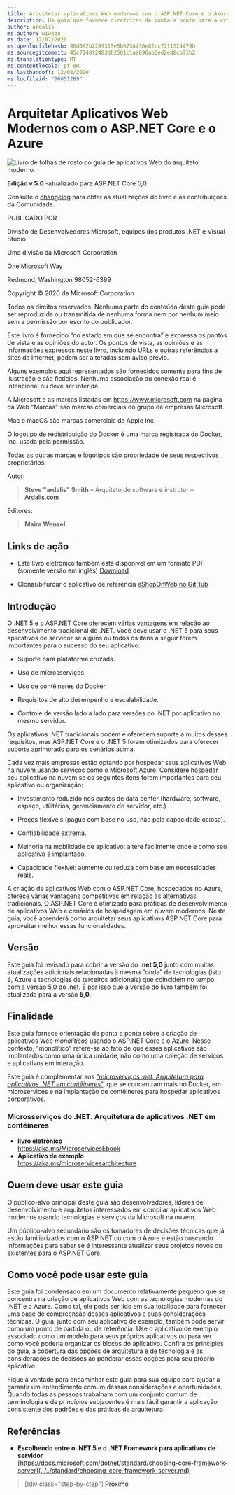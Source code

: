 ```yaml
---
title: Arquitetar aplicativos Web modernos com o ASP.NET Core e o Azure
description: Um guia que fornece diretrizes de ponta a ponta para a criação de aplicativos Web monolíticos usando o ASP.NET Core e o Azure.
author: ardalis
ms.author: wiwagn
ms.date: 12/07/2020
ms.openlocfilehash: 90d092b2269315e5b6734430e82cc7211324479b
ms.sourcegitcommit: 45c7148f2483db2501c1aa696ab6ed2ed8cb71b2
ms.translationtype: MT
ms.contentlocale: pt-BR
ms.lasthandoff: 12/08/2020
ms.locfileid: "96851289"
---
```

# <a name="architect-modern-web-applications-with-aspnet-core-and-azure"></a>Arquitetar Aplicativos Web Modernos com o ASP.NET Core e o Azure

![Livro de folhas de rosto do guia de aplicativos Web do arquiteto moderno.](./media/index/web-application-guide-cover-image.png)

**Edição v 5.0** -atualizado para ASP.NET Core 5,0

Consulte o [changelog](https://aka.ms/aspnet-ebook-changelog) para obter as atualizações do livro e as contribuições da Comunidade.

PUBLICADO POR

Divisão de Desenvolvedores Microsoft, equipes dos produtos .NET e Visual Studio

Uma divisão da Microsoft Corporation

One Microsoft Way

Redmond, Washington 98052-6399

Copyright © 2020 da Microsoft Corporation

Todos os direitos reservados. Nenhuma parte do conteúdo deste guia pode ser reproduzida ou transmitida de nenhuma forma nem por nenhum meio sem a permissão por escrito do publicador.

Este livro é fornecido “no estado em que se encontra” e expressa os pontos de vista e as opiniões do autor. Os pontos de vista, as opiniões e as informações expressos neste livro, incluindo URLs e outras referências a sites da Internet, podem ser alteradas sem aviso prévio.

 Alguns exemplos aqui representados são fornecidos somente para fins de ilustração e são fictícios. Nenhuma associação ou conexão real é intencional ou deve ser inferida.

A Microsoft e as marcas listadas em <https://www.microsoft.com> na página da Web "Marcas" são marcas comerciais do grupo de empresas Microsoft.

Mac e macOS são marcas comerciais da Apple Inc.

O logotipo de redistribuição do Docker é uma marca registrada do Docker, Inc. usada pela permissão.

Todas as outras marcas e logotipos são propriedade de seus respectivos proprietários.

Autor:

> **Steve "ardalis" Smith** – Arquiteto de software e instrutor – [Ardalis.com](https://ardalis.com)

Editores:

> **Maira Wenzel**

## <a name="action-links"></a>Links de ação

- Este livro eletrônico também está disponível em um formato PDF (somente versão em inglês) [Download](https://aka.ms/webappebook)

- Clonar/bifurcar o aplicativo de referência [eShopOnWeb no GitHub](https://github.com/dotnet-architecture/eShopOnWeb)

## <a name="introduction"></a>Introdução

O .NET 5 e o ASP.NET Core oferecem várias vantagens em relação ao desenvolvimento tradicional do .NET. Você deve usar o .NET 5 para seus aplicativos de servidor se alguns ou todos os itens a seguir forem importantes para o sucesso do seu aplicativo:

- Suporte para plataforma cruzada.

- Uso de microsserviços.

- Uso de contêineres do Docker.

- Requisitos de alto desempenho e escalabilidade.

- Controle de versão lado a lado para versões do .NET por aplicativo no mesmo servidor.

Os aplicativos .NET tradicionais podem e oferecem suporte a muitos desses requisitos, mas ASP.NET Core e o .NET 5 foram otimizados para oferecer suporte aprimorado para os cenários acima.

Cada vez mais empresas estão optando por hospedar seus aplicativos Web na nuvem usando serviços como o Microsoft Azure. Considere hospedar seu aplicativo na nuvem se os seguintes itens forem importantes para seu aplicativo ou organização:

- Investimento reduzido nos custos de data center (hardware, software, espaço, utilitários, gerenciamento de servidor, etc.)

- Preços flexíveis (pague com base no uso, não pela capacidade ociosa).

- Confiabilidade extrema.

- Melhoria na mobilidade de aplicativo: altere facilmente onde e como seu aplicativo é implantado.

- Capacidade flexível: aumente ou reduza com base em necessidades reais.

A criação de aplicativos Web com o ASP.NET Core, hospedados no Azure, oferece várias vantagens competitivas em relação às alternativas tradicionais. O ASP.NET Core é otimizado para práticas de desenvolvimento de aplicativos Web e cenários de hospedagem em nuvem modernos. Neste guia, você aprenderá como arquitetar seus aplicativos ASP.NET Core para aproveitar melhor essas funcionalidades.

## <a name="version"></a>Versão

Este guia foi revisado para cobrir a versão do **.net 5,0** junto com muitas atualizações adicionais relacionadas à mesma "onda" de tecnologias (isto é, Azure e tecnologias de terceiros adicionais) que coincidem no tempo com a versão 5,0 do .net. É por isso que a versão do livro também foi atualizada para a versão **5,0**.

## <a name="purpose"></a>Finalidade

Este guia fornece orientação de ponta a ponta sobre a criação de aplicativos Web *monolíticos* usando o ASP.NET Core e o Azure. Nesse contexto, "monolítico" refere-se ao fato de que esses aplicativos são implantados como uma única unidade, não como uma coleção de serviços e aplicativos em interação.

Este guia é complementar aos ["_microserviços .net. Arquitetura para aplicativos .NET em contêineres_"](../microservices/index.md), que se concentram mais no Docker, em microservices e na implantação de contêineres para hospedar aplicativos corporativos.

### <a name="net-microservices-architecture-for-containerized-net-applications"></a>Microsserviços do .NET. Arquitetura de aplicativos .NET em contêineres

- **livro eletrônico**  
  <https://aka.ms/MicroservicesEbook>
- **Aplicativo de exemplo**  
  <https://aka.ms/microservicesarchitecture>

## <a name="who-should-use-this-guide"></a>Quem deve usar este guia

O público-alvo principal deste guia são desenvolvedores, líderes de desenvolvimento e arquitetos interessados em compilar aplicativos Web modernos usando tecnologias e serviços da Microsoft na nuvem.

Um público-alvo secundário são os tomadores de decisões técnicas que já estão familiarizados com o ASP.NET ou com o Azure e estão buscando informações para saber se é interessante atualizar seus projetos novos ou existentes para o ASP.NET Core.

## <a name="how-you-can-use-this-guide"></a>Como você pode usar este guia

Este guia foi condensado em um documento relativamente pequeno que se concentra na criação de aplicativos Web com as tecnologias modernas do .NET e o Azure. Como tal, ele pode ser lido em sua totalidade para fornecer uma base de compreensão desses aplicativos e suas considerações técnicas. O guia, junto com seu aplicativo de exemplo, também pode servir como um ponto de partida ou de referência. Use o aplicativo de exemplo associado como um modelo para seus próprios aplicativos ou para ver como você poderia organizar os blocos do aplicativo. Confira os princípios do guia, a cobertura das opções de arquitetura e de tecnologia e as considerações de decisões ao ponderar essas opções para seu próprio aplicativo.

Fique à vontade para encaminhar este guia para sua equipe para ajudar a garantir um entendimento comum dessas considerações e oportunidades. Quando todas as pessoas trabalham com um conjunto comum de terminologia e de princípios subjacentes é mais fácil garantir a aplicação consistente dos padrões e das práticas de arquitetura.

## <a name="references"></a>Referências

- **Escolhendo entre o .NET 5 e o .NET Framework para aplicativos de servidor**  
  [https://docs.microsoft.com/dotnet/standard/choosing-core-framework-server](../../standard/choosing-core-framework-server.md)

>[!div class="step-by-step"]
>[Próximo](modern-web-applications-characteristics.md)
